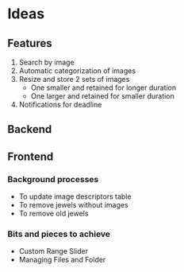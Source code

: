 #  Ideas

## Features
1. Search by image
2. Automatic categorization of images
3. Resize and store 2 sets of images
    - One smaller and retained for longer duration
    - One larger and retained for smaller duration
4. Notifications for deadline

## Backend

## Frontend

### Background processes
- To update image descriptors table
- To remove jewels without images
- To remove old jewels

### Bits and pieces to achieve
- Custom Range Slider
- Managing Files and Folder

